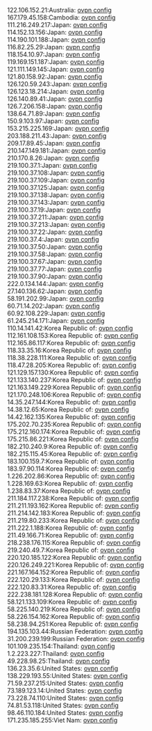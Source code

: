 122.106.152.21:Australia: [ovpn config](vpn/122_106_152_21.ovpn)  
167.179.45.158:Cambodia: [ovpn config](vpn/167_179_45_158.ovpn)  
111.216.249.217:Japan: [ovpn config](vpn/111_216_249_217.ovpn)  
114.152.13.156:Japan: [ovpn config](vpn/114_152_13_156.ovpn)  
114.190.101.188:Japan: [ovpn config](vpn/114_190_101_188.ovpn)  
116.82.25.29:Japan: [ovpn config](vpn/116_82_25_29.ovpn)  
118.154.10.97:Japan: [ovpn config](vpn/118_154_10_97.ovpn)  
119.169.151.187:Japan: [ovpn config](vpn/119_169_151_187.ovpn)  
121.111.149.145:Japan: [ovpn config](vpn/121_111_149_145.ovpn)  
121.80.158.92:Japan: [ovpn config](vpn/121_80_158_92.ovpn)  
126.120.59.243:Japan: [ovpn config](vpn/126_120_59_243.ovpn)  
126.123.18.214:Japan: [ovpn config](vpn/126_123_18_214.ovpn)  
126.140.89.41:Japan: [ovpn config](vpn/126_140_89_41.ovpn)  
126.7.206.158:Japan: [ovpn config](vpn/126_7_206_158.ovpn)  
138.64.71.89:Japan: [ovpn config](vpn/138_64_71_89.ovpn)  
150.9.103.97:Japan: [ovpn config](vpn/150_9_103_97.ovpn)  
153.215.225.169:Japan: [ovpn config](vpn/153_215_225_169.ovpn)  
203.188.211.43:Japan: [ovpn config](vpn/203_188_211_43.ovpn)  
209.17.89.45:Japan: [ovpn config](vpn/209_17_89_45.ovpn)  
210.147.149.181:Japan: [ovpn config](vpn/210_147_149_181.ovpn)  
210.170.8.26:Japan: [ovpn config](vpn/210_170_8_26.ovpn)  
219.100.37.1:Japan: [ovpn config](vpn/219_100_37_1.ovpn)  
219.100.37.108:Japan: [ovpn config](vpn/219_100_37_108.ovpn)  
219.100.37.109:Japan: [ovpn config](vpn/219_100_37_109.ovpn)  
219.100.37.125:Japan: [ovpn config](vpn/219_100_37_125.ovpn)  
219.100.37.138:Japan: [ovpn config](vpn/219_100_37_138.ovpn)  
219.100.37.143:Japan: [ovpn config](vpn/219_100_37_143.ovpn)  
219.100.37.19:Japan: [ovpn config](vpn/219_100_37_19.ovpn)  
219.100.37.211:Japan: [ovpn config](vpn/219_100_37_211.ovpn)  
219.100.37.213:Japan: [ovpn config](vpn/219_100_37_213.ovpn)  
219.100.37.22:Japan: [ovpn config](vpn/219_100_37_22.ovpn)  
219.100.37.4:Japan: [ovpn config](vpn/219_100_37_4.ovpn)  
219.100.37.50:Japan: [ovpn config](vpn/219_100_37_50.ovpn)  
219.100.37.58:Japan: [ovpn config](vpn/219_100_37_58.ovpn)  
219.100.37.67:Japan: [ovpn config](vpn/219_100_37_67.ovpn)  
219.100.37.77:Japan: [ovpn config](vpn/219_100_37_77.ovpn)  
219.100.37.90:Japan: [ovpn config](vpn/219_100_37_90.ovpn)  
222.0.134.144:Japan: [ovpn config](vpn/222_0_134_144.ovpn)  
27.140.136.62:Japan: [ovpn config](vpn/27_140_136_62.ovpn)  
58.191.202.99:Japan: [ovpn config](vpn/58_191_202_99.ovpn)  
60.71.14.202:Japan: [ovpn config](vpn/60_71_14_202.ovpn)  
60.92.108.229:Japan: [ovpn config](vpn/60_92_108_229.ovpn)  
61.245.214.171:Japan: [ovpn config](vpn/61_245_214_171.ovpn)  
110.14.141.42:Korea Republic of: [ovpn config](vpn/110_14_141_42.ovpn)  
112.161.108.153:Korea Republic of: [ovpn config](vpn/112_161_108_153.ovpn)  
112.165.86.117:Korea Republic of: [ovpn config](vpn/112_165_86_117.ovpn)  
118.33.35.16:Korea Republic of: [ovpn config](vpn/118_33_35_16.ovpn)  
118.38.228.111:Korea Republic of: [ovpn config](vpn/118_38_228_111.ovpn)  
118.47.28.205:Korea Republic of: [ovpn config](vpn/118_47_28_205.ovpn)  
121.129.157.130:Korea Republic of: [ovpn config](vpn/121_129_157_130.ovpn)  
121.133.140.237:Korea Republic of: [ovpn config](vpn/121_133_140_237.ovpn)  
121.163.149.229:Korea Republic of: [ovpn config](vpn/121_163_149_229.ovpn)  
121.170.248.106:Korea Republic of: [ovpn config](vpn/121_170_248_106.ovpn)  
14.35.247.144:Korea Republic of: [ovpn config](vpn/14_35_247_144.ovpn)  
14.38.12.65:Korea Republic of: [ovpn config](vpn/14_38_12_65.ovpn)  
14.42.162.135:Korea Republic of: [ovpn config](vpn/14_42_162_135.ovpn)  
175.202.70.235:Korea Republic of: [ovpn config](vpn/175_202_70_235.ovpn)  
175.212.160.174:Korea Republic of: [ovpn config](vpn/175_212_160_174.ovpn)  
175.215.86.221:Korea Republic of: [ovpn config](vpn/175_215_86_221.ovpn)  
182.210.240.9:Korea Republic of: [ovpn config](vpn/182_210_240_9.ovpn)  
182.215.115.45:Korea Republic of: [ovpn config](vpn/182_215_115_45.ovpn)  
183.100.159.7:Korea Republic of: [ovpn config](vpn/183_100_159_7.ovpn)  
183.97.90.114:Korea Republic of: [ovpn config](vpn/183_97_90_114.ovpn)  
1.226.202.86:Korea Republic of: [ovpn config](vpn/1_226_202_86.ovpn)  
1.228.169.63:Korea Republic of: [ovpn config](vpn/1_228_169_63.ovpn)  
1.238.83.37:Korea Republic of: [ovpn config](vpn/1_238_83_37.ovpn)  
211.184.117.238:Korea Republic of: [ovpn config](vpn/211_184_117_238.ovpn)  
211.211.193.162:Korea Republic of: [ovpn config](vpn/211_211_193_162.ovpn)  
211.214.142.183:Korea Republic of: [ovpn config](vpn/211_214_142_183.ovpn)  
211.219.80.233:Korea Republic of: [ovpn config](vpn/211_219_80_233.ovpn)  
211.222.1.188:Korea Republic of: [ovpn config](vpn/211_222_1_188.ovpn)  
211.49.166.71:Korea Republic of: [ovpn config](vpn/211_49_166_71.ovpn)  
218.238.176.115:Korea Republic of: [ovpn config](vpn/218_238_176_115.ovpn)  
219.240.49.7:Korea Republic of: [ovpn config](vpn/219_240_49_7.ovpn)  
220.120.185.122:Korea Republic of: [ovpn config](vpn/220_120_185_122.ovpn)  
220.126.249.221:Korea Republic of: [ovpn config](vpn/220_126_249_221.ovpn)  
221.167.164.152:Korea Republic of: [ovpn config](vpn/221_167_164_152.ovpn)  
222.120.29.133:Korea Republic of: [ovpn config](vpn/222_120_29_133.ovpn)  
222.120.83.31:Korea Republic of: [ovpn config](vpn/222_120_83_31.ovpn)  
222.238.181.128:Korea Republic of: [ovpn config](vpn/222_238_181_128.ovpn)  
58.121.133.109:Korea Republic of: [ovpn config](vpn/58_121_133_109.ovpn)  
58.225.140.219:Korea Republic of: [ovpn config](vpn/58_225_140_219.ovpn)  
58.226.154.162:Korea Republic of: [ovpn config](vpn/58_226_154_162.ovpn)  
58.238.94.251:Korea Republic of: [ovpn config](vpn/58_238_94_251.ovpn)  
194.135.103.44:Russian Federation: [ovpn config](vpn/194_135_103_44.ovpn)  
31.200.239.199:Russian Federation: [ovpn config](vpn/31_200_239_199.ovpn)  
101.109.235.154:Thailand: [ovpn config](vpn/101_109_235_154.ovpn)  
1.2.223.227:Thailand: [ovpn config](vpn/1_2_223_227.ovpn)  
49.228.98.25:Thailand: [ovpn config](vpn/49_228_98_25.ovpn)  
136.23.35.6:United States: [ovpn config](vpn/136_23_35_6.ovpn)  
138.229.193.55:United States: [ovpn config](vpn/138_229_193_55.ovpn)  
71.59.237.215:United States: [ovpn config](vpn/71_59_237_215.ovpn)  
73.189.123.14:United States: [ovpn config](vpn/73_189_123_14.ovpn)  
73.228.74.110:United States: [ovpn config](vpn/73_228_74_110.ovpn)  
74.81.53.118:United States: [ovpn config](vpn/74_81_53_118.ovpn)  
98.46.110.184:United States: [ovpn config](vpn/98_46_110_184.ovpn)  
171.235.185.255:Viet Nam: [ovpn config](vpn/171_235_185_255.ovpn)  
